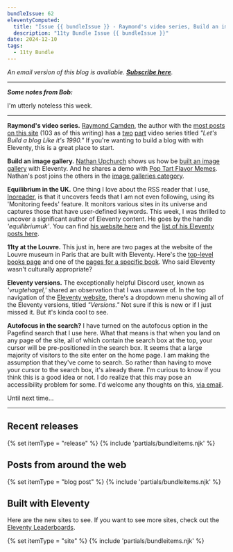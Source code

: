 ```yaml
---
bundleIssue: 62
eleventyComputed:
  title: "Issue {{ bundleIssue }} - Raymond's video series, Build an image gallery, Equilibrium in the UK, 11ty at the Louvre, Eleventy versions, Autofocus in the search...And 1 release, 11 posts and 13 sites to see"
  description: "11ty Bundle Issue {{ bundleIssue }}"
date: 2024-12-10
tags:
  - 11ty Bundle
---
```


_An email version of this blog is available. **[Subscribe here](#newsletter-subscribe)**._

---

**_Some notes from Bob:_**

I'm utterly noteless this week.

---

**Raymond's video series.** [Raymond Camden](https://www.raymondcamden.com/), the author with the [most posts on this site](/authors/raymond-camden/) (103 as of this writing) has a [two](https://www.youtube.com/watch?v=t5lfwd5KScM#t=14m47s) [part](https://www.youtube.com/watch?v=KY9B90-nmgk) video series titled _"Let's Build a blog Like it's 1990."_ If you're wanting to build a blog with with Eleventy, this is a great place to start.

**Build an image gallery.** [Nathan Upchurch](https://nathanupchurch.com/) shows us how be [built an image gallery](https://nathanupchurch.com/blog/galleries/) with Eleventy. And he shares a demo with [Pop Tart Flavor Memes](https://nathanupchurch.com/gallery/pop-tart-flavor-memes/). Nathan's post joins the others in the [image galleries category](/categories/image-galleries/).

**Equilibrium in the UK.** One thing I love about the RSS reader that I use, [Inoreader](https://www.inoreader.com/), is that it uncovers feeds that I am not even following, using its 'Monitoring feeds' feature. It monitors various sites in its universe and captures those that have user-defined keywords. This week, I was thrilled to uncover a significant author of Eleventy content. He goes by the handle _'equilibriumuk'_. You can find [his website here](https://equk.co.uk/) and the [list of his Eleventy posts here](/authors/equilibriumuk/).

**11ty at the Louvre.** This just in, here are two pages at the website of the Louvre museum in Paris that are built with Eleventy. Here's the [top-level books page](https://livres.louvre.fr/) and one of the [pages for a specific book](https://livres.louvre.fr/steles-puniques-carthage/). Who said Eleventy wasn't culturally appropriate?

**Eleventy versions.** The exceptionally helpful Discord user, known as _'vrugtehagel,'_ shared an observation that I was unaware of. In the top navigation of the [Eleventy website](https://www.11ty.dev/), there's a dropdown menu showing all of the Eleventy versions, titled _"Versions."_ Not sure if this is new or if I just missed it. But it's kinda cool to see.

**Autofocus in the search?** I have turned on the autofocus option in the Pagefind search that I use here. What that means is that when you land on any page of the site, all of which contain the search box at the top, your cursor will be pre-positioned in the search box. It seems that a large majority of visitors to the site enter on the home page. I am making the assumption that they've come to search. So rather than having to move your cursor to the search box, it's already there. I'm curious to know if you think this is a good idea or not. I do realize that this may pose an accessibility problem for some. I'd welcome any thoughts on this, [via email](mailto:bob.monsour@gmail.com?subject=Comment:%20Autofocus).

Until next time...

---

## Recent releases

{% set itemType = "release" %}
{% include 'partials/bundleitems.njk' %}

## Posts from around the web

{% set itemType = "blog post" %}
{% include 'partials/bundleitems.njk' %}

## Built with Eleventy

Here are the new sites to see. If you want to see more sites, check out the [Eleventy Leaderboards](https://www.11ty.dev/speedlify/).

{% set itemType = "site" %}
{% include 'partials/bundleitems.njk' %}
